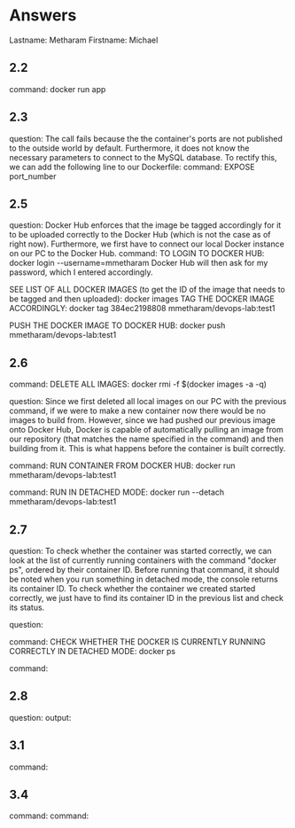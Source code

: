 # Answers

Lastname: Metharam
Firstname: Michael

## 2.2
command: docker run app

## 2.3
question: The call fails because the the container's ports are not published to the outside world by default. Furthermore, it does not know the necessary parameters to connect to the MySQL database. To rectify this, we can add the following line to our Dockerfile:
command: EXPOSE port_number

## 2.5
question: Docker Hub enforces that the image be tagged accordingly for it to be uploaded correctly to the Docker Hub (which is not the case as of right now). Furthermore, we first have to connect our local Docker instance on our PC to the Docker Hub.
command: TO LOGIN TO DOCKER HUB: docker login --username=mmetharam
Docker Hub will then ask for my password, which I entered accordingly. 

SEE LIST OF ALL DOCKER IMAGES (to get the ID of the image that needs to be tagged and then uploaded): docker images
TAG THE DOCKER IMAGE ACCORDINGLY: docker tag 384ec2198808 mmetharam/devops-lab:test1

PUSH THE DOCKER IMAGE TO DOCKER HUB: docker push mmetharam/devops-lab:test1

## 2.6
command: DELETE ALL IMAGES: docker rmi -f $(docker images -a -q)

question: Since we first deleted all local images on our PC with the previous command, if we were to make a new container now there would be no images to build from. However, since we had pushed our previous image onto Docker Hub, Docker is capable of automatically pulling an image from our repository (that matches the name specified in the command) and then building from it. This is what happens before the container is built correctly. 

command: RUN CONTAINER FROM DOCKER HUB: docker run mmetharam/devops-lab:test1

command: RUN IN DETACHED MODE: docker run --detach mmetharam/devops-lab:test1

## 2.7
question: To check whether the container was started correctly, we can look at the list of currently running containers with the command "docker ps", ordered by their container ID.
Before running that command, it should be noted when you run something in detached mode, the console returns its container ID. To check whether the container we created started correctly, we just have to find its container ID in the previous list and check its status.

question:

command: CHECK WHETHER THE DOCKER IS CURRENTLY RUNNING CORRECTLY IN DETACHED MODE: docker ps

command:

## 2.8
question:
output:

## 3.1
command:

## 3.4
command:
command:
